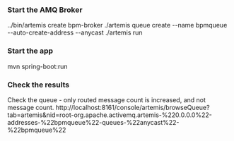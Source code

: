 ### Start the AMQ Broker

../bin/artemis create bpm-broker
./artemis queue create --name bpmqueue --auto-create-address --anycast
 ./artemis run

 ###  Start the app

 mvn spring-boot:run


### Check the results
Check the queue - only routed message count is increased, and not message count.
http://localhost:8161/console/artemis/browseQueue?tab=artemis&nid=root-org.apache.activemq.artemis-%220.0.0.0%22-addresses-%22bpmqueue%22-queues-%22anycast%22-%22bpmqueue%22
